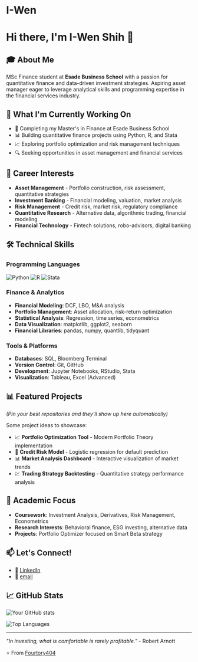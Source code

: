 # I-Wen
# Hi there, I'm I-Wen Shih 👋

## 🎓 About Me
MSc Finance student at **Esade Business School** with a passion for quantitative finance and data-driven investment strategies. Aspiring asset manager eager to leverage analytical skills and programming expertise in the financial services industry.

## 🚀 What I'm Currently Working On
- 🎯 Completing my Master's in Finance at Esade Business School
- 📊 Building quantitative finance projects using Python, R, and Stata
- 📈 Exploring portfolio optimization and risk management techniques
- 🔍 Seeking opportunities in asset management and financial services

## 💼 Career Interests
- **Asset Management** - Portfolio construction, risk assessment, quantitative strategies
- **Investment Banking** - Financial modeling, valuation, market analysis
- **Risk Management** - Credit risk, market risk, regulatory compliance
- **Quantitative Research** - Alternative data, algorithmic trading, financial modeling
- **Financial Technology** - Fintech solutions, robo-advisors, digital banking

## 🛠️ Technical Skills

### Programming Languages
![Python](https://img.shields.io/badge/Python-3776AB?style=for-the-badge&logo=python&logoColor=white)
![R](https://img.shields.io/badge/R-276DC3?style=for-the-badge&logo=r&logoColor=white)
![Stata](https://img.shields.io/badge/Stata-1F4E79?style=for-the-badge&logo=stata&logoColor=white)

### Finance & Analytics
- **Financial Modeling**: DCF, LBO, M&A analysis
- **Portfolio Management**: Asset allocation, risk-return optimization
- **Statistical Analysis**: Regression, time series, econometrics
- **Data Visualization**: matplotlib, ggplot2, seaborn
- **Financial Libraries**: pandas, numpy, quantlib, tidyquant

### Tools & Platforms
- **Databases**: SQL, Bloomberg Terminal
- **Version Control**: Git, GitHub
- **Development**: Jupyter Notebooks, RStudio, Stata
- **Visualization**: Tableau, Excel (Advanced)

## 📊 Featured Projects
*(Pin your best repositories and they'll show up here automatically)*

Some project ideas to showcase:
- 📈 **Portfolio Optimization Tool** - Modern Portfolio Theory implementation
- 🏦 **Credit Risk Model** - Logistic regression for default prediction
- 📊 **Market Analysis Dashboard** - Interactive visualization of market trends
- 💹 **Trading Strategy Backtesting** - Quantitative strategy performance analysis

## 🎯 Academic Focus
- **Coursework**: Investment Analysis, Derivatives, Risk Management, Econometrics
- **Research Interests**: Behavioral finance, ESG investing, alternative data
- **Projects**: Portfolio Optimizer focused on Smart Beta strategy

## 📫 Let's Connect!
- 💼 [LinkedIn](www.linkedin.com/in/i-wen-shih-27960426b)
- 📧 [email](mailto:iwen.shih@alumni.esade.edu)


## 📈 GitHub Stats
![Your GitHub stats](https://github-readme-stats.vercel.app/api?username=yourusername&show_icons=true&theme=default)

![Top Languages](https://github-readme-stats.vercel.app/api/top-langs/?username=yourusername&layout=compact)

---
*"In investing, what is comfortable is rarely profitable."* - Robert Arnott

⭐️ From [Fourtory404](https://github.com/Fourtory404)
